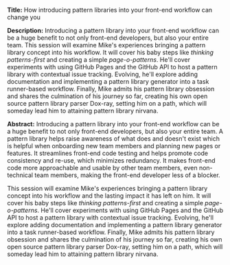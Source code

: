 **Title:**
How introducing pattern libraries into your front-end workflow can change you

**Description:**
Introducing a pattern library into your front-end workflow can be a huge benefit
to not only front-end developers, but also your entire team.
This session will examine Mike's experiences bringing a pattern library concept into his workflow.
It will cover his baby steps like _thinking patterns-first_ and creating a simple _page-o-patterns_.
He'll cover experiments with using GitHub Pages and the GitHub API
to host a pattern library with contextual issue tracking.
Evolving, he'll explore adding documentation and implementing a pattern library generator into a task runner-based workflow.
Finally, Mike admits his pattern library obsession and shares the culmination of his journey so far,
creating his own open source pattern library parser Dox-ray,
setting him on a path, which will someday lead him to attaining pattern library nirvana.

**Abstract:**
Introducing a pattern library into your front-end workflow can be a huge benefit
to not only front-end developers, but also your entire team.
A pattern library helps raise awareness of what does and doesn't exist
which is helpful when onboarding new team members and planning new pages or features.
It streamlines front-end code testing and helps promote code consistency and re-use, which minimizes redundancy.
It makes front-end code more approachable and usable by other team members,
even non-technical team members, making the front-end developer less of a blocker.

This session will examine Mike's experiences bringing a pattern library concept into his workflow
and the lasting impact it has left on him.
It will cover his baby steps like _thinking patterns-first_ and creating a simple _page-o-patterns_.
He'll cover experiments with using GitHub Pages and the GitHub API
to host a pattern library with contextual issue tracking.
Evolving, he'll explore adding documentation and implementing a pattern library generator into a task runner-based workflow.
Finally, Mike admits his pattern library obsession and shares the culmination of his journey so far,
creating his own open source pattern library parser Dox-ray,
setting him on a path, which will someday lead him to attaining pattern library nirvana.


